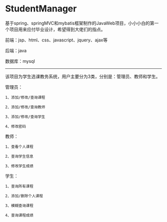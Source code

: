 # StudentManager
基于spring、springMVC和mybatis框架制作的JavaWeb项目，小小小白的第一个项目用来应付毕业设计，希望得到大佬们的指点。

前端：jsp、html、css、javascript、jquery、ajax等

后端：java

数据库：mysql

--------------------------------------------------------------

该项目为学生选课教务系统，用户主要分为3类，分别是：管理员、教师和学生。

管理员：

    1、添加/修改/查询课程
	
	2、添加/修改/查询教师
	
    3、添加/修改/查询学生
	
    4、修改密码
教师：

    1、查看个人课程
	
    2、查询学生信息
	
    3、修改学生成绩
学生：

    1、查询所有课程
	
    2、添加/删除个人课程
	
    3、模糊查询课程
	
    4、查询课程成绩
